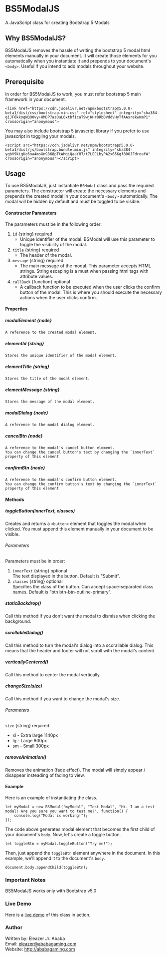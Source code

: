 # BS5ModalJS
A JavaScript class for creating Bootstrap 5 Modals
## Why BS5ModalJS?
BS5ModalJS removes the hassle of writing the bootstrap 5 modal html elements manually in your document. It will create those elements for you automatically when you instantiate it and prepends to your document's `<body>`. Useful if you intend to add modals throughout your website.
## Prerequisite
In order for BS5ModalJS to work, you must refer bootstrap 5 main framework in your document.
```
<link href="https://cdn.jsdelivr.net/npm/bootstrap@5.0.0-beta1/dist/css/bootstrap.min.css" rel="stylesheet" integrity="sha384-giJF6kkoqNQ00vy+HMDP7azOuL0xtbfIcaT9wjKHr8RbDVddVHyTfAAsrekwKmP1" crossorigin="anonymous">
```

You may also include bootstrap 5 javascript library if you prefer to use javascript in toggling your modals.
```
<script src="https://cdn.jsdelivr.net/npm/bootstrap@5.0.0-beta1/dist/js/bootstrap.bundle.min.js" integrity="sha384-ygbV9kiqUc6oa4msXn9868pTtWMgiQaeYH7/t7LECLbyPA2x65Kgf80OJFdroafW" crossorigin="anonymous"></script>
```

## Usage
To use BS5ModalJS, just instantiate `BSModal` class and pass the required parameters. The constructor will create the necessary elements and prepends the created modal in your document's `<body>` automatically. The modal will be hidden by default and must be toggled to be visible.

#### Constructor Parameters
The parameters must be in the following order:
1. `id` {string} required
    - Unique identifier of the modal. BSModal will use this parameter to toggle the visibility of the modal.
2. `title` {string} required
    - The header of the modal.
3. `message` {string} required
    - The main message of the modal. This parameter accepts HTML strings. String escaping is a must when passing html tags with attribute values.
4. `callBack` {function} optional
    - A callback function to be executed when the user clicks the confirm button of the modal. This is where you should execute the necessary actions when the user clicks confirm.
    
#### Properties
##### modalElement {node}
    A reference to the created modal element.
##### elementId {string}
    Stores the unique identifier of the modal element.
##### elementTitle {string}
    Stores the title of the modal element.
##### elementMessage {string}
    Stores the message of the modal element.
##### modalDialog {node}
    A reference to the modal dialog element.
##### cancelBtn {node}
    A reference to the modal's cancel button element.
    You can change the cancel button's text by changing the `innerText` property of this element
##### confirmBtn {node}
    A reference to the modal's confirm button element.
    You can change the confirm button's text by changing the `innerText` property of this element
#### Methods
##### toggleButton(innerText, classes)
  Creates and returns a `<button>` element that toggles the modal when clicked. You must append this element manually in your document to be visible.
  ###### Parameters
  Parameters must be in order:
  1. `innerText` {string} optional<br>
    The text displayed in the button. Default is "Submit".
  2. `classes` {string} optional<br>
    Specifies the class of the button. Can accept space-separated class names.
    Default is "btn btn-btn-outline-primary".
##### staticBackdrop()
  Call this method if you don't want the modal to dismiss when clicking the background.
##### scrollableDialog()
  Call this method to turn the modal's dialog into a scorallable dialog.
  This means that the header and footer will not scroll with the modal's content.
##### verticallyCentered()
  Call this method to center the modal vertically
##### changeSize(size)
  Call this method if you want to change the modal's size.
  ###### Parameters
  `size` {string} required
  * xl - Extra large 1140px
  * lg - Large 800px
  * sm - Small 300px
##### removeAnimation()
  Removes the animation (fade effect). The modal will simply appear / disappear insteading of fading to view.


#### Example
Here is an example of instantiating the class.
```
let myModal = new BSModal("myModal", "Test Modal", "Hi. I am a test modal! Are you sure you want to test me?", function() {
    console.log("Modal is working!");
});
```
The code above generates modal element that becomes the first child of your document's `body`. Now, let's create a toggle button.
```
let toggleBtn = myModal.toggleButton("Try me!");
```
Then, just append the `toggleBtn` element anywhere in the document. In this example, we'll append it to the document's `body`.
```
document.body.appendChild(toggleBtn);
```
### Important Notes
BS5ModalJS works only with Bootstrap v5.0

### Live Demo
Here is a [live demo](http://ababagaming.com/bs5modal_demo.html) of this class in action.

### Author
Written by: Eleazer Jr. Ababa<br>
Email: eleazer@ababagaming.com<br>
Website: http://ababagaming.com	